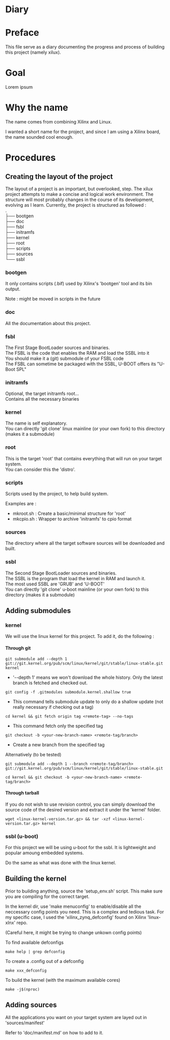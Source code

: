 Diary
===========================

# Preface

This file serve as a diary documenting the progress and process of building this project (namely xilux).

# Goal

Lorem ipsum

# Why the name

The name comes from combining Xilinx and Linux.

I wanted a short name for the project, and since I am using a Xilinx board, the name sounded cool enough.

# Procedures

## Creating the layout of the project

The layout of a project is an important, but overlooked, step.
The xilux project attempts to make a concise and logical work environment.
The structure will most probably changes in the course of its development, evolving as I learn.
Currently, the project is structured as followed :  
.  
├── bootgen  
├── doc  
├── fsbl  
├── initramfs  
├── kernel  
├── root  
├── scripts  
├── sources  
└── ssbl  

### bootgen

It only contains scripts (.bif) used by Xilinx's 'bootgen' tool and its bin output.

Note : might be moved in scripts in the future

### doc

All the documentation about this project.

### fsbl

The First Stage BootLoader sources and binaries.  
The FSBL is the code that enables the RAM and load the SSBL into it  
You should make it a (git) submodule of your FSBL code  
The FSBL can sometime be packaged with the SSBL, U-BOOT offers its "U-Boot SPL"

### initramfs

Optional, the target initramfs root...  
Contains all the necessary binaries

### kernel

The name is self explanatory.  
You can directly 'git clone' linux mainline (or your own fork) to this directory (makes it a submodule)

### root

This is the target 'root' that contains everything that will run on your target system.  
You can consider this the 'distro'.

### scripts

Scripts used by the project, to help build system.

Examples are :  
 - mkroot.sh : Create a basic/minimal structure for 'root'
 - mkcpio.sh : Wrapper to archive 'initramfs' to cpio format

### sources

The directory where all the target software sources will be downloaded and built.

### ssbl

The Second Stage BootLoader sources and binaries.  
The SSBL is the program that load the kernel in RAM and launch it.  
The most used SSBL are 'GRUB' and 'U-BOOT'  
You can directly 'git clone' u-boot mainline (or your own fork) to this directory (makes it a submodule)

## Adding submodules

### kernel

We will use the linux kernel for this project. To add it, do the following :

#### Through git

`git submodule add --depth 1 git://git.kernel.org/pub/scm/linux/kernel/git/stable/linux-stable.git kernel`  
- '--depth 1' means we won't download the whole history. Only the latest branch is fetched and checked out.

`git config -f .gitmodules submodule.kernel.shallow true`  
- This command tells submodule update to only do a shallow update (not really necessary if checking out a tag)

`cd kernel && git fetch origin tag <remote-tag> --no-tags`  
- This command fetch only the specified tag

`git checkout -b <your-new-branch-name> <remote-tag/branch>`  
- Create a new branch from the specified tag

Alternatively (to be tested)

`git submodule add --depth 1 --branch <remote-tag/branch> git://git.kernel.org/pub/scm/linux/kernel/git/stable/linux-stable.git`

`cd kernel && git checkout -b <your-new-branch-name> <remote-tag/branch>`

#### Through tarball

If you do not wish to use revision control, you can simply download the source code of the desired version and extract it under the 'kernel' folder.

`wget <linux-kernel-version.tar.gz> && tar -xzf <linux-kernel-version.tar.gz> kernel`

### ssbl (u-boot)

For this project we will be using u-boot for the ssbl. It is lightweight and popular amoung embedded systems.

Do the same as what was done with the linux kernel.

## Building the kernel

Prior to building anything, source the 'setup_env.sh' script. This make sure you are compiling for the correct target.

In the kernel dir, use 'make menuconfig' to enable/disable all the neccessary config points you need. This is a complex and tedious task. For my specific case, I used the 'xilinx_zynq_defconfig' found on Xilinx 'linux-xlnx' repo.

(Careful here, it might be trying to change unkown config points)

To find available defconfigs

`make help | grep defconfig`

To create a .config out of a defconfig

`make xxx_defconfig`

To build the kernel (with the maximum available cores)

`make -j$(nproc)`

## Adding sources

All the applications you want on your target system are layed out in 'sources/manifest'

Refer to 'doc/manifest.md' on how to add to it.
